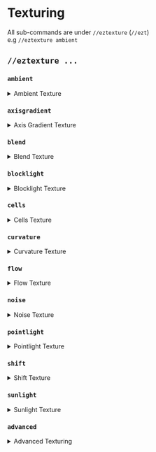 # Texturing

All sub-commands are under `//eztexture`  (`//ezt`) \
e.g `//eztexture ambient`

## `//eztexture ...`

### `ambient`

<details>

<summary>Ambient Texture</summary>

**`//ezt ambient <mask> <palette> [radius] [brightness] [contrast]`**

Textures by approximating the ambience of blocks in the region.

* **Mask**: Blocks to replace.
* **Palette**: Specifies the palette to use.
* **Radius** (Default: 3): The radius within which the command assesses ambient differences. A larger radius considers a broader area for each calculation, leading to smoother transitions.
* **Brightness** (Default: 0.0): Adjusts the bias towards the start or end of the palette. Higher values strengthen the start of the palette, while lower values emphasize the end.
* **Contrast** (Default: 0.0): Amplifies or reduces the difference between the smoothed ambient field and local variations, enhancing or softening the texture's impact.

</details>

### `axisgradient`

<details>

<summary>Axis Gradient Texture</summary>

**`//ezt axisgradient <mask> <palette> [axis] [-r]`**

Textures a region using a gradient aligned to  a single axis.

* **Mask**: Blocks to replace.
* **Palette**: Specifies the palette to use.
* **Axis** (Default: "y"): Determines the axis along which the gradient is applied ('x', 'y', or 'z'), guiding the direction of the gradient flow.
* **-r**: Activates relative gradient mode, stretching the palette across whole columns.

</details>

### `blend`

<details>

<summary>Blend Texture</summary>

**`//ezt blend <palette> [radius] [-v]`**

Blends palette blocks within a region.

* **Palette**: Specifies the palette to use for blending.
* **Radius** (Default: "0.5"): Determines the radius of blending, affecting how broadly the blend effect is applied around each block.
* **-v**: Activates full blend mode, allowing for the blending of non-surface blocks.

</details>

### `blocklight`

<details>

<summary>Blocklight Texture</summary>

**`//ezt blocklight <mask> <palette> [-v] [-s]`**

Textures a region based on in-game block light levels, excluding skylight.

* **Mask**: Blocks to replace.
* **Palette**: Specifies the palette to use.
* **-v**: When activated, only considers the light level directly above the block.
* **-s**: When activated, will consider skylight levels.

</details>

### `cells`

<details>

<summary>Cells Texture</summary>

**`//ezt cells <mask> <palette> <amount> [brightness] [contrast] [-s] [-r]`**

Textures a region with a cell-like pattern.

* **Mask**: Blocks to replace.
* **Palette**: Specifies the palette to use.
* **Amount**: Determines the amount of the cells within the texture.
* **Brightness** (Default: 0.0): Adjusts the bias towards the start or end of the palette. Higher value strengthens the start of the palette, lower strengthens the end.
* **Contrast** (Default: 0.0): Modifies the contrast between cells, enhancing the definition and separation of the pattern.
* **-s** (Default: -1): Optional seed for generating the cell pattern.
* **-r** (Default: 5): Sets the repulsion factor for seed points in the Voronoi diagram, influencing the shape and distribution of cells.

</details>

### `curvature`

<details>

<summary>Curvature Texture</summary>

**`//ezt curvature <mask> <palette> [radius] [brightness] [contrast]`**

Textures a region by approximating curvature.

* **Mask**: Blocks to replace.
* **Palette**: Specifies the palette to use.
* **Radius** (Default: 3): Specifies the radius within which curvature is calculated, influencing the subtlety or prominence of the effect.
* **Brightness** (Default: 0.0): Adjusts the bias towards the start or end of the palette. Higher values strengthen the start of the palette, while lower values emphasize the end.
* **Contrast** (Default: 0.0): Modifies the contrast between areas of different curvature, enhancing the definition and separation of the pattern.

</details>

### `flow`

<details>

<summary>Flow Texture</summary>

**`//ezt flow <mask> <palette> [exposure] [iterations] [velocity] [paletteScalar] [noise] [-m] [-g] [-f]`**

Generates a flowfield effect across all surfaces within the selection.

* **Mask**: Blocks to replace.
* **Palette**: Specifies the palette to use.
* **Exposure** (Default: 0.6): Controls the overall density of the flow lines, affecting how much of the palette is used.
* **Iterations per Line** (Default: 32): The number of steps taken to draw each line, with more iterations producing longer lines.
* **Point Velocity** (Default: 0.5): The speed at which points move across the surface.
* **Palette Index Scalar** (Default: 1.0): Scales the value used to select a palette block.
* **Noise** (Default: \[Type:Perlin]): The type of noise used to generate the flowfield.
* **-m**: Point momentum weighting, blending previous movement directions.
* **-g**: Applies gravity to points, pulling them in the specified direction.
* **-f**: Fills gaps with the lowest palette block.

</details>

### `noise`

<details>

<summary>Noise Texture</summary>

**`//ezt noise <mask> <palette> <noise> [-z] [-s]`**

Textures a region using a given noise.

* **Mask**: Blocks to replace.
* **Palette**: Specifies the palette to use.
* **Noise** (Default: `Perlin(Freq:0.05)`): Sets the noise to be used.
* **-z** (Default: 1): Adjusts the scale of the noise.
* **-s** (Default: -1): Optional seed value for generating the noise pattern.

</details>

### `pointlight`

<details>

<summary>Pointlight Texture</summary>

**`//ezt pointlight <mask> <palette> [range] [radius] [interval] [-l] [-o] [-r][-f]`**

Textures a region based on the orientation of surfaces relative to a light source.

* **Mask**: Blocks to replace.
* **Palette**: Specifies the palette to use.
* **Range** (Default: 0): Sets the falloff range, which is the brightness of the light point. If set to 0, the distance between the player and the region's center is used.
* **Radius** (Default: 1): Specifies the normal approximation radius, affecting the softness of the light's edge.
* **Interval** (Default: "0,90"): Defines the surface orientation interval in degrees, where 0 is facing directly towards the light, and 180 is facing away. Surfaces within this interval are textured, and any below or above will be textured with the first or last palette block.
* **-f**: Disables light falloff, applying uniform light intensity across the entire region, regardless of distance from the light source.
* **-l**: Changes the light source position to the given coordinates, otherwise uses the player's position.
* **-o** (Default: 0.0): Determines the strength of occlusion. A higher value results in "darker" shadows. Expected range of 0-1.
* **-r** (Default: 1): Determines the smoothing radius for occlusion (shadows).

</details>

### `shift`

<details>

<summary>Shift Texture</summary>

**`//ezt shift <palette> [shift]`**

Modifies the texturing of a region by shifting the palette by a set amount.

* **Palette**: Specifies the palette to use.
* **Shift** (Default: 1): Determines how many blocks within the palette to shift by.

</details>

### `sunlight`

<details>

<summary>Sunlight Texture</summary>

**`//ezt sunlight <mask> <palette> [radius] [interval] [-l] [-o] [-r]`**

Textures a region using a global light source direction to control the application of the palette.

* **Mask**: Blocks to replace.
* **Palette**: Specifies the palette to use.
* **Radius** (Default: 1): Defines the normal approximation radius, affecting the calculation of how surfaces are oriented relative to the sunlight.
* **Interval** (Default: "0,180"): Defines the surface orientation interval in degrees, where 0 is facing directly towards the light, and 180 is facing away. Surfaces within this interval are textured, and any below or above will be textured with the first or last palette block.
* **-l**: Changes the light source position to the given coordinates. \`-l position\` to use the player's location.
* **-o** (Default: 0.0): Determines the strength of occlusion. A higher value results in "darker" shadows. Expected range of 0-1.
* **-r** (Default: 1): Determines the smoothing radius for occlusion (shadows).

</details>

### `advanced`

<details>

<summary>Advanced Texturing</summary>

**`//ezt advanced <mask> <palette> <texture>`**

More powerful interface of using eztexture. It has access to all other eztexture commands and can also mix/combine them.
Meaning you can for example do ambient and sunlight texturing simultaneously.

- **Mask**: Blocks to replace.
- **Palette**: Specifies the palette to use.
- **Texture**: A Texturing specification.

#### How to define a `<texture>`?

A `<texture>` follows the following common way of specifying complex objects:
```<type>(<parameter1>:<value1>,<parameter2>:<value2>)```
Each Texture type has its own set of parameters. You can set as many parameters as you like. If a parameter is not set, a default value will be used instead. Each parameter can have different inputs it accepts. Some parameters accept numbers, some accept a 3D vector, some accept a Noise argument, and some even accept Texture objects themselves.
A `<texture>` can be any of the existing texture modes. Some simples examples:
- `Ambient`
- `Ambient()`
- `Ambient(Radius:2)`
- `Ambient(Radius:2,Brightness:0.2,Contrast:0.3)`
- `Flow(Noise:@@ridged(Freq:0.12))`
To clarify: The following two commands will do the same.
`//eztexture ambient #existing ##grayscale 2 0.2 0.3`
`//eztexture advanced #existing ##grayscale Ambient(Radius:2,Brightness:0.2,Contrast:0.3)`

#### Combining textures

The following textures have `Texture1`/`Texture2` parameters accepting `<texture>` arguments themselves allowing you to combine texture modes:
- `Add(T1:...,T2:...)`
- `Subtract(T1:...,T2:...)`
- `Multiply(T1:...,T2:...)`
- `Divide(T1:...,T2:...)`
- `WeightedAverage(T1:...,T2:...)`
- `Darken(T1:...,T2:...)`
- `Lighten(T1:...,T2:...)`
- `Difference(T1:...,T2:...)`

The following textures have `Texture` parameters accepting `<texture>` arguments themselves allowing you adjust/post-process textures:
- `Adjust(T:...,Brightness:...,Contrast:...)`
- `Invert(T:...)`
- `Blend(T:...,Radius:...)`

Please note that the `Texture`/`Texture1`/`Texture2` are not optional. You must set them to use these combining/adjusting textures. (If you do not set them you'll receive an error saying `cannot be null`).

Though it is often more verbose than the standard ezt commands, we put in great efforts to make tab-completion work as cooperatively as possible.

</details>
